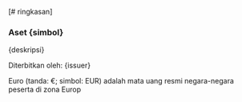 [# ringkasan]

### Aset {simbol}

{deskripsi}

Diterbitkan oleh: {issuer}

Euro (tanda: €; simbol: EUR) adalah mata uang resmi negara-negara peserta di zona Europ